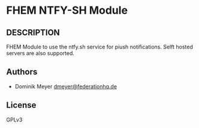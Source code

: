 # FHEM NTFY-SH Module

## DESCRIPTION

FHEM Module to use the ntfy.sh service for piush notifications. 
Selft hosted servers are also supported.

## Authors

- Dominik Meyer <dmeyer@federationhq.de>


## License

GPLv3
